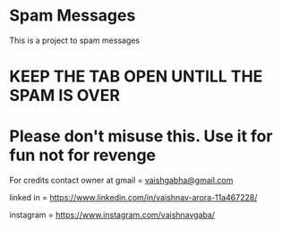 # Spam Messages
This is a project to spam messages 

# KEEP THE TAB OPEN UNTILL THE SPAM IS OVER

# Please don't misuse this. Use it for fun not for revenge

For credits contact owner at
gmail = vaishgabha@gmail.com 

linked in = https://www.linkedin.com/in/vaishnav-arora-11a467228/ 

instagram = https://www.instagram.com/vaishnavgaba/ 
